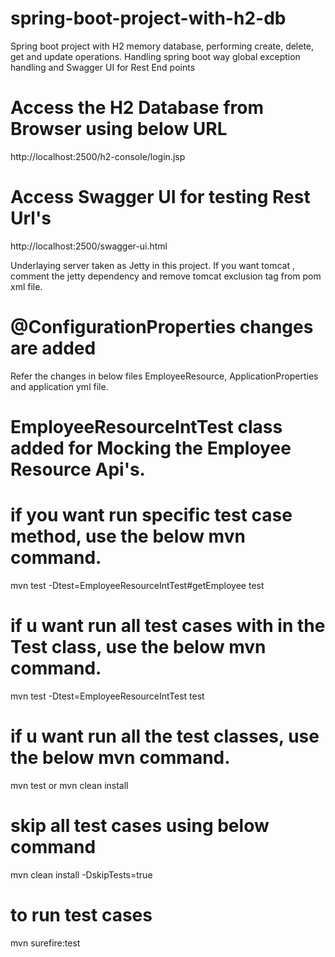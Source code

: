 # spring-boot-project-with-h2-db
Spring boot project with H2 memory database, performing create, delete, get and update operations. 
Handling spring boot way global exception handling and Swagger UI for Rest End points

# Access the H2 Database from Browser using below URL
http://localhost:2500/h2-console/login.jsp

# Access Swagger UI for testing Rest Url's
http://localhost:2500/swagger-ui.html

Underlaying server taken as Jetty in this project. If you want tomcat , comment the jetty dependency and remove tomcat exclusion tag from pom xml file.

# @ConfigurationProperties changes are added
Refer the changes in below files
EmployeeResource, ApplicationProperties and application yml file.

# EmployeeResourceIntTest class added for Mocking the Employee Resource Api's.

# if you want run specific test case method, use the below mvn command.
mvn test -Dtest=EmployeeResourceIntTest#getEmployee test

# if u want run all test cases with in the Test class, use the below mvn command.
mvn test -Dtest=EmployeeResourceIntTest test

# if u want run all the test classes, use the below mvn command.
mvn test or mvn clean install 

# skip all test cases using below command
mvn clean install -DskipTests=true

# to run test cases
mvn surefire:test